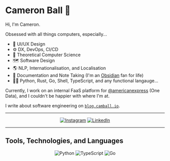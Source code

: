 # Cameron Ball 👋

Hi, I'm Cameron.

Obsessed with all things computers, especially...

- 🎨 UI/UX Design
- ⚙️ DX, DevOps, CI/CD
- 🔭 Theoretical Computer Science
- 🗺️ Software Design
- 🌎 NLP, Internationalisation, and Localisation
- 📝 Documentation and Note Taking (I'm an [Obsidian](https://obsidian.md) fan for life)
- 👨‍💻 Python, Rust, Go, Shell, TypeScript, and any functional langauge...

Currently, I work on an internal FaaS platform for [@americanexpress](https://github.com/americanexpress) (One Data), and I couldn't be happier with where I'm at.

I write about software engineering on [`blog.camball.io`](https://blog.camball.io).

---

<div align="center">
  
[![Instagram](https://img.shields.io/badge/Instagram-E4405F?logo=instagram&logoColor=white)](https://www.instagram.com/camballl)
[![LinkedIn](https://img.shields.io/badge/LinkedIn-%230077B5.svg?logo=linkedin&logoColor=white)](https://linkedin.com/in/camballl)

</div>

---

## Tools, Technologies, and Languages

<div align="center">

![Python](https://img.shields.io/badge/python-3670A0?style=plastic&logo=python&logoColor=ffdd54)
![TypeScript](https://img.shields.io/badge/TypeScript-3178C6?logo=typescript&logoColor=white)
![Go](https://img.shields.io/badge/go-%2300ADD8.svg?style=plastic&logo=go&logoColor=white)

</div>
